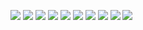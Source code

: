

![](https://img.shields.io/badge/OS-Linux_|_Windows-informational?style=flat&logo=linux&logoColor=white&color=6aa6f8)
![](https://img.shields.io/badge/Editors-PyCharm_|_spyder_|_jupyter-informational?style=flat&logo=visual-studio-code&logoColor=white&color=6aa6f8)
![](https://img.shields.io/badge/languages-Python_|_MATLAB-informational?style=flat&logo=python&logoColor=white&color=6aa6f8)
![](https://img.shields.io/badge/ML-scikitlearn-informational?style=flat&logo=PyTorch&logoColor=white&color=6aa6f8)
![](https://img.shields.io/badge/cv-OpenCV-informational?style=flat&logo=OpenCV&logoColor=white&color=6aa6f8)
![](https://img.shields.io/badge/visualization-Matplotlib_|_Seaborn-informational?style=flat&logo=Simple-Analytics&logoColor=white&color=6aa6f8)
![](https://img.shields.io/badge/Version_control-git-informational?style=flat&logo=Git&logoColor=white&color=6aa6f8)
![](https://img.shields.io/badge/Testing-Pytest-informational?style=flat&logo=Pytest&logoColor=white&color=6aa6f8)
![](https://img.shields.io/badge/MCU-Arduino-informational?style=flat&logo=Arduino&logoColor=white&color=6aa6f8)
![](https://img.shields.io/badge/other-LaTeX-informational?style=flat&logo=LaTeX&logoColor=white&color=6aa6f8)
